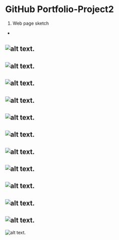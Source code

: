 # GitHub Portfolio-Project2

1. Web page sketch
-
![alt text](https://github.com/lcervant2/Portfolio-Project2/blob/master/img/one.png). 
-
![alt text](https://github.com/lcervant2/Portfolio-Project2/blob/master/img/two.png). 
-
![alt text](https://github.com/lcervant2/Portfolio-Project2/blob/master/img/three.png). 
-
![alt text](https://github.com/lcervant2/Portfolio-Project2/blob/master/img/four.png). 
-
![alt text](https://github.com/lcervant2/Portfolio-Project2/blob/master/img/five.png). 
-
![alt text](https://github.com/lcervant2/Portfolio-Project2/blob/master/img/six.png).
-
![alt text](https://github.com/lcervant2/Portfolio-Project2/blob/master/img/seven.png). 
-
![alt text](https://github.com/lcervant2/Portfolio-Project2/blob/master/img/eight.png). 
-
![alt text](https://github.com/lcervant2/Portfolio-Project2/blob/master/img/Nine.png).
-
![alt text](https://github.com/lcervant2/Portfolio-Project2/blob/master/img/10.png). 
-
![alt text](https://github.com/lcervant2/Portfolio-Project2/blob/master/img/eleven.png).
-
![alt text](https://github.com/lcervant2/Portfolio-Project2/blob/master/img/twelve.png).